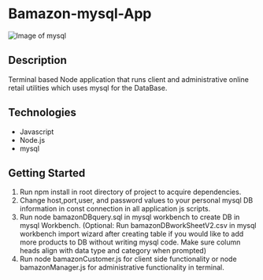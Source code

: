 # Bamazon-mysql-App

![Image of mysql](https://mc.qcloudimg.com/static/img/2742c21902443c72d3b0e198b7c49efb/MySQL.png)

## Description

Terminal based Node application that runs client and administrative online retail utilities which uses mysql for the DataBase.

## Technologies
- Javascript
- Node.js
- mysql

## Getting Started

1. Run npm install in root directory of project to acquire dependencies.
2. Change host,port,user, and password values to your personal mysql DB information in const connection in all application js scripts. 
3. Run node bamazonDBquery.sql in mysql workbench to create DB in mysql Workbench. (Optional: Run bamazonDBworkSheetV2.csv in mysql workbench import wizard after creating table if you would like to add more products to DB without writing mysql code. Make sure column heads align with data type and category when prompted)
4. Run node bamazonCustomer.js for client side functionality or node bamazonManager.js for administrative functionality in terminal.